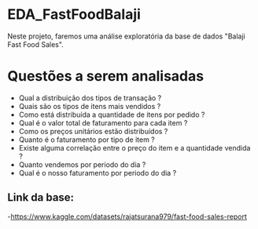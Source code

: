 # EDA_FastFoodBalaji
Neste projeto, faremos uma análise exploratória da base de dados "Balaji Fast Food Sales".
# Questões a serem analisadas
  - Qual a distribuição dos tipos de transação ?
  - Quais são os tipos de itens mais vendidos ?
  - Como está distribuída a quantidade de itens por pedido ?
  - Qual é o valor total de faturamento para cada item ?
  - Como os preços unitários estão distribuídos ?
  - Quanto é o faturamento por tipo de item ?
  - Existe alguma correlação entre o preço do item e a quantidade vendida ?
  - Quanto vendemos por periodo do dia ?
  - Qual é o nosso faturamento por periodo do dia ?

## Link da base: 
  -https://www.kaggle.com/datasets/rajatsurana979/fast-food-sales-report
